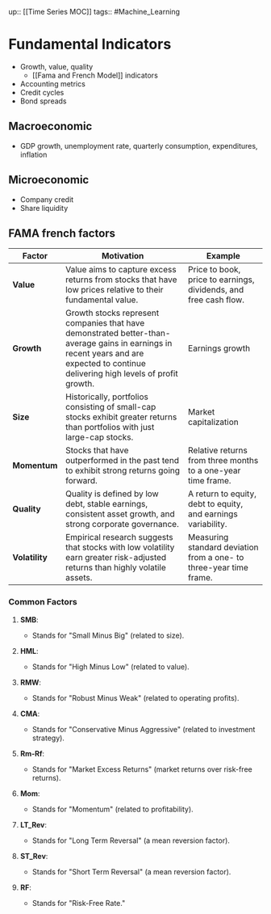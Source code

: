 up:: [[Time Series MOC]]
tags:: #Machine_Learning 
# Fundamental Indicators
- Growth, value, quality
	- [[Fama and French Model]] indicators
- Accounting metrics
- Credit cycles
- Bond spreads
## Macroeconomic
- GDP growth, unemployment rate, quarterly consumption, expenditures, inflation
## Microeconomic
- Company credit
- Share liquidity

## FAMA french factors
| **Factor**    | **Motivation**                                                                                       | **Example**                                                                                     |
|---------------|-----------------------------------------------------------------------------------------------------|-----------------------------------------------------------------------------------------------|
| **Value**     | Value aims to capture excess returns from stocks that have low prices relative to their fundamental value. | Price to book, price to earnings, dividends, and free cash flow.                             |
| **Growth**    | Growth stocks represent companies that have demonstrated better-than-average gains in earnings in recent years and are expected to continue delivering high levels of profit growth. | Earnings growth                                                                               |
| **Size**      | Historically, portfolios consisting of small-cap stocks exhibit greater returns than portfolios with just large-cap stocks. | Market capitalization                                                                         |
| **Momentum**  | Stocks that have outperformed in the past tend to exhibit strong returns going forward.              | Relative returns from three months to a one-year time frame.                                  |
| **Quality**   | Quality is defined by low debt, stable earnings, consistent asset growth, and strong corporate governance. | A return to equity, debt to equity, and earnings variability.                                 |
| **Volatility**| Empirical research suggests that stocks with low volatility earn greater risk-adjusted returns than highly volatile assets. | Measuring standard deviation from a one- to three-year time frame.                           |

### Common Factors

1. **SMB**:
   - Stands for "Small Minus Big" (related to size).
   
2. **HML**:
   - Stands for "High Minus Low" (related to value).

3. **RMW**:
   - Stands for "Robust Minus Weak" (related to operating profits).

4. **CMA**:
   - Stands for "Conservative Minus Aggressive" (related to investment strategy).

5. **Rm-Rf**:
   - Stands for "Market Excess Returns" (market returns over risk-free returns).

6. **Mom**:
   - Stands for "Momentum" (related to profitability).

7. **LT_Rev**:
   - Stands for "Long Term Reversal" (a mean reversion factor).

8. **ST_Rev**:
   - Stands for "Short Term Reversal" (a mean reversion factor).

9. **RF**:
   - Stands for "Risk-Free Rate."
